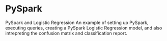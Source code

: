 # PySpark
PySpark and Logistic Regression
An example of setting up PySpark, executing queries, creating a PySpark Logistic Regression model, and also intrepreting the confusion matrix and classification report.
